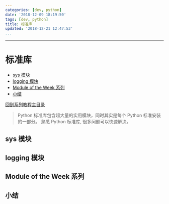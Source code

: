 ```yaml
---
categories: [dev, python]
date: '2018-12-09 18:19:50'
tags: [dev, python]
title: 标准库
updated: '2018-12-21 12:47:53'
...
```

---
# 标准库
<!-- MarkdownTOC -->

- [sys 模块](#sys-%E6%A8%A1%E5%9D%97)
- [logging 模块](#logging-%E6%A8%A1%E5%9D%97)
- [Module of the Week 系列](#module-of-the-week-%E7%B3%BB%E5%88%97)
- [小结](#%E5%B0%8F%E7%BB%93)

<!-- /MarkdownTOC -->
[回到系列教程主目录](./index.md)

> Python 标准库包含超大量的实用模块，同时其实是每个 Python 标准安装的一部分。
> 熟悉 Python 标准库, 很多问题可以快速解决。

<a id="sys-%E6%A8%A1%E5%9D%97"></a>
## sys 模块

<a id="logging-%E6%A8%A1%E5%9D%97"></a>
## logging 模块

<a id="module-of-the-week-%E7%B3%BB%E5%88%97"></a>
## Module of the Week 系列

<a id="%E5%B0%8F%E7%BB%93"></a>
## 小结
